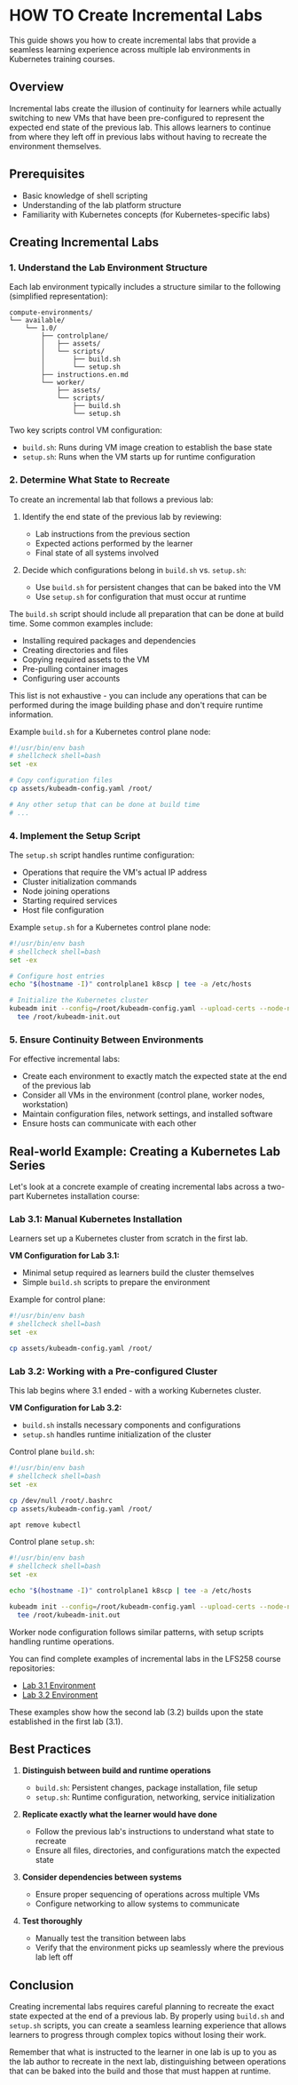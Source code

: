 # HOW TO Create Incremental Labs

This guide shows you how to create incremental labs that provide a seamless learning experience across multiple lab environments in Kubernetes training courses.

## Overview

Incremental labs create the illusion of continuity for learners while actually switching to new VMs that have been pre-configured to represent the expected end state of the previous lab. This allows learners to continue from where they left off in previous labs without having to recreate the environment themselves.

## Prerequisites

- Basic knowledge of shell scripting
- Understanding of the lab platform structure
- Familiarity with Kubernetes concepts (for Kubernetes-specific labs)

## Creating Incremental Labs

### 1. Understand the Lab Environment Structure

Each lab environment typically includes a structure similar to the following (simplified representation):

```
compute-environments/
└── available/
    └── 1.0/
        ├── controlplane/
        │   ├── assets/
        │   └── scripts/
        │       ├── build.sh
        │       └── setup.sh
        ├── instructions.en.md
        └── worker/
            ├── assets/
            └── scripts/
                ├── build.sh
                └── setup.sh
```

Two key scripts control VM configuration:

- `build.sh`: Runs during VM image creation to establish the base state
- `setup.sh`: Runs when the VM starts up for runtime configuration

### 2. Determine What State to Recreate

To create an incremental lab that follows a previous lab:

1. Identify the end state of the previous lab by reviewing:

   - Lab instructions from the previous section
   - Expected actions performed by the learner
   - Final state of all systems involved

2. Decide which configurations belong in `build.sh` vs. `setup.sh`:

   - Use `build.sh` for persistent changes that can be baked into the VM
   - Use `setup.sh` for configuration that must occur at runtime

The `build.sh` script should include all preparation that can be done at build time. Some common examples include:

- Installing required packages and dependencies
- Creating directories and files
- Copying required assets to the VM
- Pre-pulling container images
- Configuring user accounts

This list is not exhaustive - you can include any operations that can be performed during the image building phase and don't require runtime information.

Example `build.sh` for a Kubernetes control plane node:

```bash
#!/usr/bin/env bash
# shellcheck shell=bash
set -ex

# Copy configuration files
cp assets/kubeadm-config.yaml /root/

# Any other setup that can be done at build time
# ...
```

### 4. Implement the Setup Script

The `setup.sh` script handles runtime configuration:

- Operations that require the VM's actual IP address
- Cluster initialization commands
- Node joining operations
- Starting required services
- Host file configuration

Example `setup.sh` for a Kubernetes control plane node:

```bash
#!/usr/bin/env bash
# shellcheck shell=bash
set -ex

# Configure host entries
echo "$(hostname -I)" controlplane1 k8scp | tee -a /etc/hosts

# Initialize the Kubernetes cluster
kubeadm init --config=/root/kubeadm-config.yaml --upload-certs --node-name=controlplane1 |
  tee /root/kubeadm-init.out
```

### 5. Ensure Continuity Between Environments

For effective incremental labs:

- Create each environment to exactly match the expected state at the end of the previous lab
- Consider all VMs in the environment (control plane, worker nodes, workstation)
- Maintain configuration files, network settings, and installed software
- Ensure hosts can communicate with each other

## Real-world Example: Creating a Kubernetes Lab Series

Let's look at a concrete example of creating incremental labs across a two-part Kubernetes installation course:

### Lab 3.1: Manual Kubernetes Installation

Learners set up a Kubernetes cluster from scratch in the first lab.

**VM Configuration for Lab 3.1:**

- Minimal setup required as learners build the cluster themselves
- Simple `build.sh` scripts to prepare the environment

Example for control plane:
```bash
#!/usr/bin/env bash
# shellcheck shell=bash
set -ex

cp assets/kubeadm-config.yaml /root/
```

### Lab 3.2: Working with a Pre-configured Cluster

This lab begins where 3.1 ended - with a working Kubernetes cluster.

**VM Configuration for Lab 3.2:**

- `build.sh` installs necessary components and configurations
- `setup.sh` handles runtime initialization of the cluster

Control plane `build.sh`:
```bash
#!/usr/bin/env bash
# shellcheck shell=bash
set -ex

cp /dev/null /root/.bashrc
cp assets/kubeadm-config.yaml /root/

apt remove kubectl
```

Control plane `setup.sh`:
```bash
#!/usr/bin/env bash
# shellcheck shell=bash
set -ex

echo "$(hostname -I)" controlplane1 k8scp | tee -a /etc/hosts

kubeadm init --config=/root/kubeadm-config.yaml --upload-certs --node-name=controlplane1 |
  tee /root/kubeadm-init.out
```

Worker node configuration follows similar patterns, with setup scripts handling runtime operations.

You can find complete examples of incremental labs in the LFS258 course repositories:

- [Lab 3.1 Environment](https://github.com/lftraining/LFS258-Labs/tree/feature/implement-LFS2580003/compute-environments/available/LFS2580003)
- [Lab 3.2 Environment](https://github.com/lftraining/LFS258-Labs/tree/feature/implement-LFS2580003.2/compute-environments/available/LFS2580003.2)

These examples show how the second lab (3.2) builds upon the state established in the first lab (3.1).

## Best Practices

1. **Distinguish between build and runtime operations**

   - `build.sh`: Persistent changes, package installation, file setup
   - `setup.sh`: Runtime configuration, networking, service initialization

2. **Replicate exactly what the learner would have done**

   - Follow the previous lab's instructions to understand what state to recreate
   - Ensure all files, directories, and configurations match the expected state

3. **Consider dependencies between systems**

   - Ensure proper sequencing of operations across multiple VMs
   - Configure networking to allow systems to communicate

4. **Test thoroughly**

   - Manually test the transition between labs
   - Verify that the environment picks up seamlessly where the previous lab left off


## Conclusion

Creating incremental labs requires careful planning to recreate the exact state expected at the end of a previous lab. By properly using `build.sh` and `setup.sh` scripts, you can create a seamless learning experience that allows learners to progress through complex topics without losing their work.

Remember that what is instructed to the learner in one lab is up to you as the lab author to recreate in the next lab, distinguishing between operations that can be baked into the build and those that must happen at runtime.
